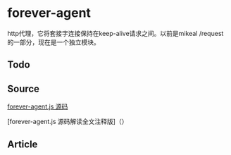 # forever-agent

http代理，它将套接字连接保持在keep-alive请求之间。以前是mikeal /request的一部分，现在是一个独立模块。

## Todo

## Source
[forever-agent.js 源码](https://github.com/request/forever-agent/blob/master/index.js)

[forever-agent.js 源码解读全文注释版]（）

## Article




